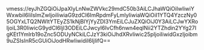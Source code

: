
vmess://eyJhZGQiOiJpaXIyLnNwZWVkc29mdC50b3AiLCJhaWQiOiIwIiwiYWxwbiI6IiIsImZwIjoiIiwiaG9zdCI6ImRpdmFyLmlyIiwiaWQiOiI1YTQ4YzczNy05OGYxLTQ2NWItYTEyZS1kNjBlYjYyZDI3YmEiLCJuZXQiOiJ0Y3AiLCJwYXRoIjoiL3R0IiwicG9ydCI6IjI3ODEiLCJwcyI6IvCfh6nwn4eqINii2YTZhdin2YYg27IgKEt1Ymlrb19oZnc5ODUyNCkiLCJzY3kiOiJhdXRvIiwic25pIjoiIiwidGxzIjoibm9uZSIsInR5cGUiOiJodHRwIiwidiI6IjIifQ==
